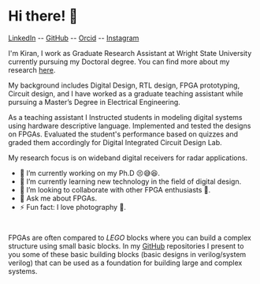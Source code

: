 # Hi there! 👋

[LinkedIn](https://www.linkedin.com/in/kiran760043/) --  [GitHub](https://github.com/24x7fpga) --  [Orcid](https://orcid.org/0009-0003-7024-3868) -- [Instagram](https://www.instagram.com/negativeparking/)

I'm Kiran, I work as Graduate Research Assistant at Wright State University currently pursuing my Doctoral degree. You can find more about my research [here](research/2024_07_08_10_15_40_research).

My background includes Digital Design, RTL design, FPGA prototyping, Circuit design, and I have worked as a graduate teaching assistant while pursuing a Master’s Degree in Electrical Engineering.

As a teaching assistant I Instructed students in modeling digital systems using hardware descriptive language. Implemented and tested the designs on FPGAs. Evaluated the student's performance based on quizzes and graded them accordingly for Digital Integrated Circuit Design Lab.

My research focus is on wideband digital receivers for radar applications.

-   🔭 I’m currently working on my Ph.D 😣😅😆.
-   🌱 I’m currently learning new technology in the field of digital design.
-   👯 I’m looking to collaborate with other FPGA enthusiasts 🤝.
-   💬 Ask me about FPGAs.
-   ⚡ Fun fact: I love photography 📸. 

#
FPGAs are often compared to _LEGO_ blocks where you can build a complex structure using small basic blocks. In my [GitHub](https://github.com/24x7fpga) repositories I present to you some of these basic building blocks (basic designs in verilog/system verilog) that can be used as a foundation for building large and complex systems.

<!-- `✨Share Knowledge, Spread Love.✨` -->

